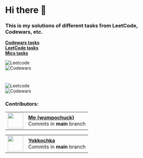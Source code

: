 # Hi there 👋

### This is my solutions of different tasks from LeetCode, <br> Codewars, etc.

[**Codewars tasks**](./Codewars/) <br>
[**LeetCode tasks**](./LeetCode/) <br>
[**Mics tasks**](./Misc/)
    
<div>
    <img src="https://leetcard.jacoblin.cool/wumpochuck?theme=dark" alt="Leetcode" />
</div>

<div>
    <img src="https://www.codewars.com/users/wump0chuck/badges/large" alt="Codewars" />
</div>

#

<div>
    <img src="https://leetcard.jacoblin.cool/Yokkochka?theme=dark" alt="Leetcode" />
</div>

<div>
    <img src="https://www.codewars.com/users/Yokkochka/badges/large" alt="Codewars" />
</div>

### Contributors:

<table>
    <tbody>
        <tr>
            <td>
                <img width=50 src="https://avatars.githubusercontent.com/u/130181963"/>
            </td>
            <td>
                <a href = "https://github.com/wumpochuck"><b>Me (wumpochuck)</b></a>
                <br> Commits in <b>main</b> branch
            </td>
        </tr>
    </tbody>
</table>

<table>
    <tbody>
        <tr>
            <td>
                <img width=50 src="https://avatars.githubusercontent.com/u/85567113"/>
            </td>
            <td>
                <a href = "https://github.com/yokkochka"><b>Yokkochka</b></a>
                <br> Commits in <b>main</b> branch
            </td>
        </tr>
    </tbody>
</table>

<!-- 
[![ReadMe Card](https://github-readme-stats.vercel.app/api/pin/?username=wumpochuck&repo=Different_Tasks)](https://github.com/wumpochuck/Different_Tasks) 
 -->

